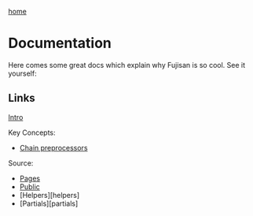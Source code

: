 [home][home]

Documentation
=============

Here comes some great docs which explain why Fujisan is so cool. See
it yourself:


Links
----
[Intro][intro]

Key Concepts:
- [Chain preprocessors][chain-preprocessors]

Source:
- [Pages][pages]
- [Public][public]
- [Helpers][helpers]
- [Partials][partials]


[home]: /
[intro]: ./intro.html
[chain-preprocessors]: ./chain-preprocessors.html
[pages]: ./pages.html
[public]: ./public.html
